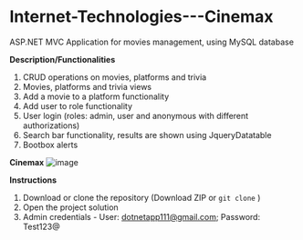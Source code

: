 # Internet-Technologies---Cinemax
ASP.NET MVC Application for movies management, using MySQL database


**__Description/Functionalities__**
1. CRUD operations on movies, platforms and trivia
2. Movies, platforms and trivia views
3. Add a movie to a platform functionality
4. Add user to role functionality
5. User login (roles: admin, user and anonymous with different authorizations)
6. Search bar functionality, results are shown using JqueryDatatable
7. Bootbox alerts


**Cinemax**
![image](https://github.com/mihailspirkoski/Internet-Technologies---Cinemax/assets/74495955/c6461c5b-18ae-481c-80d3-ff65295db51f)


**__Instructions__**

1. Download or clone the repository (Download ZIP or `git clone` )
2. Open the project solution
3. Admin credentials - User: dotnetapp111@gmail.com; Password: Test123@








